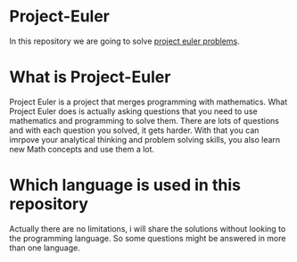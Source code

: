 # Project-Euler
In this repository we are going to solve [project euler problems](https://projecteuler.net/archives).

# What is Project-Euler

Project Euler is a project that merges programming with mathematics. What Project Euler does is actually asking questions that you need to use mathematics and programming to solve them. There are lots of questions and with each question you solved, it gets harder. With that you can imrpove your analytical thinking and problem solving skills, you also learn new Math concepts and use them a lot.

# Which language is used in this repository

Actually there are no limitations, i will share the solutions without looking to the programming language. So some questions might be answered in more than one language.


